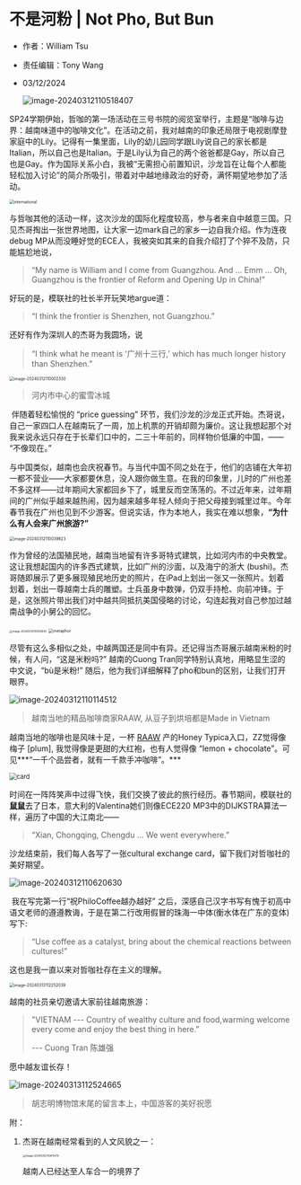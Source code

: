 # 不是河粉 | Not Pho, But Bun
- 作者：William Tsu

- 责任编辑：Tony Wang

- 03/12/2024

  ![image-20240312110518407](./feedback.assets/image-20240312110518407.png)

​	SP24学期伊始，哲咖的第一场活动在三号书院的阅览室举行，主题是“咖啡与边界：越南味道中的咖啡文化”。在活动之前，我对越南的印象还局限于电视剧摩登家庭中的Lily。记得有一集里面，Lily的幼儿园同学跟Lily说自己的家长都是Italian，所以自己也是Italian。于是Lily认为自己的两个爸爸都是Gay，所以自己也是Gay。作为国际关系小白，我被“无需担心前置知识，沙龙旨在让每个人都能轻松加入讨论”的简介所吸引，带着对中越地缘政治的好奇，满怀期望地参加了活动。

<img src="./feedback.assets/international.jpg" alt="international" style="zoom:50%;" />

​	与哲咖其他的活动一样，这次沙龙的国际化程度较高，参与者来自中越意三国。只见杰哥掏出一张世界地图，让大家一边mark自己的家乡一边自我介绍。作为连夜debug MP从而没睡好觉的ECE人，我被突如其来的自我介绍打了个猝不及防，只能尴尬地说，

> “My name is William and I come from Guangzhou. And … Emm … Oh, Guangzhou is the frontier of Reform and Opening Up in China!” 

好玩的是，模联社的社长半开玩笑地argue道：

> “I think the frontier is Shenzhen, not Guangzhou.”

 还好有作为深圳人的杰哥为我圆场，说

> “I think what he meant is ‘广州十三行,’ which has much longer history than Shenzhen.”

<img src="./feedback.assets/image-20240312110002330.png" alt="image-20240312110002330" style="zoom:50%;" />

> 河内市中心的蜜雪冰城

​	伴随着轻松愉悦的 “price guessing” 环节，我们沙龙的沙龙正式开始。杰哥说，自己一家四口人在越南玩了一周，加上机票的开销却颇为廉价。这让我想起那个对我来说永远只存在于长辈们口中的，二三十年前的，同样物价低廉的中国，—— “不像现在。” 

与中国类似，越南也会庆祝春节。与当代中国不同之处在于，他们的店铺在大年初一都不营业——大家都要休息，没人跟你做生意。在我的印象里，儿时的广州也差不多这样——过年期间大家都回乡下了，城里反而空荡荡的。不过近年来，过年期间的广州似乎越来越热闹，因为越来越多年轻人倾向于把父母接到城里过年。今年春节我在广州也见到不少游客。但说实话，作为本地人，我实在难以想象，**“为什么有人会来广州旅游?”**

<img src="./feedback.assets/image-20240312110039823.png" alt="image-20240312110039823" style="zoom:50%;" />

​	作为曾经的法国殖民地，越南当地留有许多哥特式建筑，比如河内市的中央教堂。这让我想起国内的许多西式建筑，比如广州的沙面，以及海宁的浙大 (bushi)。杰哥随即展示了更多展现殖民地历史的照片，在iPad上划出一张又一张照片。划着划着，划出一尊越南士兵的雕塑。士兵虽身中数弹，仍双手持枪、向前冲锋。于是，这张照片带出我们对中越共同抵抗美国侵略的讨论，勾连起我对自己参加过越南战争的小舅公的回忆。

<img src="./feedback.assets/image-20240312110050945.png" alt="image-20240312110050945" style="zoom:33%;" />



<img src="./feedback.assets/metaphor.jpg" alt="metaphor" style="zoom:50%;" />
​	

​	尽管有这么多相似之处，中越两国还是同中有异。还记得当杰哥展示越南米粉的时候，有人问，“这是米粉吗?” 越南的Cuong Tran同学特别认真地，用略显生涩的中文说，“bù是米粉!” 随后，他为我们详细解释了pho和bun的区别，让我们打开眼界。

![image-20240312110114512](./feedback.assets/image-20240312110114512.png)

> 越南当地的精品咖啡商家RAAW, 从豆子到烘培都是Made in  Vietnam

越南当地的咖啡也是风味十足，一杯 [RAAW](https://raaw.coffee/) 产的Honey Typica入口，ZZ觉得像梅子 [plum], 我觉得像是更甜的大红袍，也有人觉得像 “lemon + chocolate”。可见***“一千个品尝者，就有一千款手冲咖啡”。***

<img src="./feedback.assets/card.jpg" alt="card" style="zoom: 80%;" />
	

​	时间在一阵阵笑声中过得飞快，我们交换了彼此的旅行经历。春节期间，模联社的**鼠鼠**去了日本，意大利的Valentina她们则像ECE220 MP3中的DIJKSTRA算法一样，遍历了中国的大江南北—— 

>  “Xian, Chongqing, Chengdu … We went everywhere.” 

沙龙结束前，我们每人各写了一张cultural exchange card，留下我们对哲咖社的美好期望。

![image-20240312110620630](./feedback.assets/image-20240312110620630.png)

​	我在写完第一行“祝PhiloCoffee越办越好” 之后，深感自己汉字书写有愧于初高中语文老师的遵遵教诲，于是在第二行改用假冒的珠海一中体(衡水体在广东的变体)写下:

> “Use coffee as a catalyst, bring about the chemical reactions between cultures!”

这也是我一直以来对哲咖社存在主义的理解。

<img src="./feedback.assets/image-20240313112252039.png" alt="image-20240313112252039" style="zoom:50%;" />

越南的社员亲切邀请大家前往越南旅游：

> "VIETNAM ---
> 	Country of wealthy culture and food,warming welcome every come and enjoy the best thing in here."
>
> --- Cuong Tran 陈雄强

愿中越友谊长存！

![image-20240313112524665](./feedback.assets/image-20240313112524665.png)

> 胡志明博物馆末尾的留言本上，中国游客的美好祝愿

附：

1. 杰哥在越南经常看到的人文风貌之一：

   <img src="./feedback.assets/image-20240312110411479.png" alt="image-20240312110411479" style="zoom:33%;" />

   越南人已经达至人车合一的境界了
